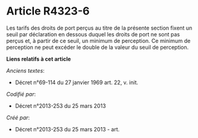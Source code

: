 # Article R4323-6

Les tarifs des droits de port perçus au titre de la présente section fixent un seuil par déclaration en dessous duquel les
droits de port ne sont pas perçus et, à partir de ce seuil, un minimum de perception. Ce minimum de perception ne peut
excéder le double de la valeur du seuil de perception.

**Liens relatifs à cet article**

_Anciens textes_:

  - Décret n°69-114 du 27 janvier 1969 art. 22, v. init.

_Codifié par_:

  - Décret n°2013-253 du 25 mars 2013

_Créé par_:

  - Décret n°2013-253 du 25 mars 2013 - art.
